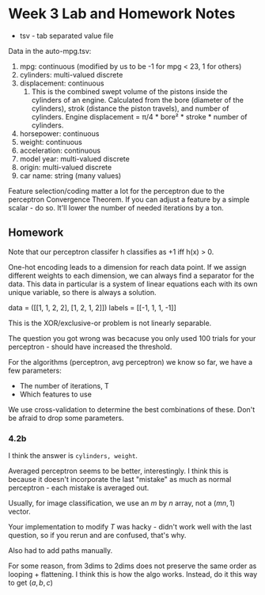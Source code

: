 # Week 3 Lab and Homework Notes

* tsv - tab separated value file

Data in the auto-mpg.tsv:

  1. mpg:           continuous (modified by us to be -1 for mpg < 23, 1 for others)
  2. cylinders:     multi-valued discrete
  3. displacement:  continuous
     1. This is the combined swept volume of the pistons inside the cylinders of an engine. Calculated from the bore (diameter of the cylinders), strok (distance the piston travels), and number of cylinders. Engine displacement = π/4 * bore² * stroke * number of cylinders.
  4. horsepower:    continuous
  5. weight:        continuous
  6. acceleration:  continuous
  7. model year:    multi-valued discrete
  8. origin:        multi-valued discrete
  9.  car name:      string (many values)

Feature selection/coding matter a lot for the perceptron due to the perceptron Convergence Theorem. If you can adjust a feature by a simple scalar - do so. It'll lower the number of needed iterations by a ton.

## Homework

Note that our perceptron classifer h classifies as $+1$ iff h(x) > 0.

One-hot encoding leads to a dimension for reach data point. If we assign different weights to each dimension, we can always find a separator for the data. This data in particular is a system of linear equations each with its own unique variable, so there is always a solution.

data = ([[1, 1, 2, 2],
         [1, 2, 1, 2]])
labels = [[-1, 1, 1, -1]]

This is the XOR/exclusive-or problem is not linearly separable.

The question you got wrong was becacuse you only used 100 trials for your perceptron - should have increased the threshold.

For the algorithms (perceptron, avg perceptron) we know so far, we have a few parameters:

* The number of iterations, T
* Which features to use

We use cross-validation to determine the best combinations of these. Don't be afraid to drop some parameters.

### 4.2b 
I think the answer is `cylinders, weight`.

Averaged perceptron seems to be better, interestingly. I think this is because it doesn't incorporate the last "mistake" as much as normal perceptron - each mistake is averaged out.

Usually, for image classification, we use an $m$ by $n$ array, not a $(mn,1)$ vector.

Your implementation to modify $T$ was hacky - didn't work well with the last question, so if you rerun and are confused, that's why.

Also had to add paths manually.

For some reason, from 3dims to 2dims does not preserve the same order as looping + flattening. I think this is how the algo works. Instead, do it this way to get $(a,b,c)$

